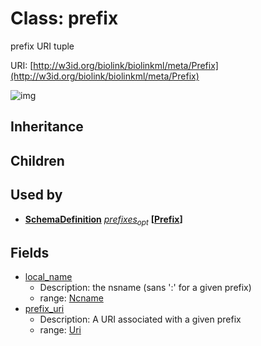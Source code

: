 # Class: prefix


prefix URI tuple

URI: [http://w3id.org/biolink/biolinkml/meta/Prefix](http://w3id.org/biolink/biolinkml/meta/Prefix)

![img](http://yuml.me/diagram/nofunky;dir:TB/class/\[SchemaDefinition]++-%20prefixes%20*>\[Prefix|local_name(pk):ncname;prefix_uri:uri])
## Inheritance

## Children

## Used by

 *  **[SchemaDefinition](SchemaDefinition.md)** *[prefixes](prefixes.md)<sub>opt</sub>*  **[[Prefix](Prefix.md)]**
## Fields

 * [local_name](local_name.md)
    * Description: the nsname (sans ':' for a given prefix)
    * range: [Ncname](Ncname.md)
 * [prefix_uri](prefix_uri.md)
    * Description: A URI associated with a given prefix
    * range: [Uri](Uri.md)
